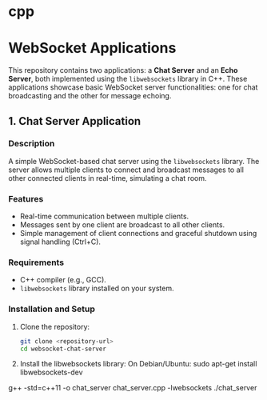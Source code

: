 # cpp

# WebSocket Applications

This repository contains two applications: a **Chat Server** and an **Echo Server**, both implemented using the `libwebsockets` library in C++. These applications showcase basic WebSocket server functionalities: one for chat broadcasting and the other for message echoing.

## 1. Chat Server Application

### Description
A simple WebSocket-based chat server using the `libwebsockets` library. The server allows multiple clients to connect and broadcast messages to all other connected clients in real-time, simulating a chat room.

### Features
- Real-time communication between multiple clients.
- Messages sent by one client are broadcast to all other clients.
- Simple management of client connections and graceful shutdown using signal handling (Ctrl+C).

### Requirements
- C++ compiler (e.g., GCC).
- `libwebsockets` library installed on your system.

### Installation and Setup

1. Clone the repository:
   ```bash
   git clone <repository-url>
   cd websocket-chat-server
2. Install the libwebsockets library:
  On Debian/Ubuntu:
  sudo apt-get install libwebsockets-dev

  g++ -std=c++11 -o chat_server chat_server.cpp -lwebsockets
  ./chat_server

